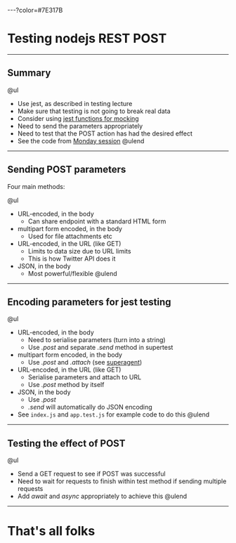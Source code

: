 ---?color=#7E317B

# Testing nodejs REST POST

---

## Summary

@ul
- Use jest, as described in testing lecture
- Make sure that testing is not going to break real data 
- Consider using [jest functions for mocking](https://jestjs.io/docs/en/mock-functions.html)
- Need to send the parameters appropriately
- Need to test that the POST action has had the desired effect
- See the code from [Monday session](https://github.com/stevenaeola/Prog1920/tree/master/Monday/routing)
@ulend

---

## Sending POST parameters

Four main methods:

@ul
- URL-encoded, in the body
  - Can share endpoint with a standard HTML form
- multipart form encoded, in the body
  - Used for file attachments etc
- URL-encoded, in the URL (like GET)
  - Limits to data size due to URL limits
  - This is how Twitter API does it
- JSON, in the body
  - Most powerful/flexible
@ulend

---

## Encoding parameters for jest testing

@ul
- URL-encoded, in the body
  - Need to serialise parameters (turn into a string)
  - Use _.post_ and separate _.send_ method in supertest
- multipart form encoded, in the body
  - Use _.post_ and _.attach_ (see [superagent](http://visionmedia.github.io/superagent/#multipart-requests))
- URL-encoded, in the URL (like GET)
  - Serialise parameters and attach to URL
  - Use _.post_ method by itself
- JSON, in the body
  - Use _.post_
  - _.send_ will automatically do JSON encoding
- See `index.js` and `app.test.js` for example code to do this
@ulend

---

## Testing the effect of POST

@ul
- Send a GET request to see if POST was successful
- Need to wait for requests to finish within test method if sending multiple requests
- Add _await_ and _async_ appropriately to achieve this
@ulend

---

# That's all folks
